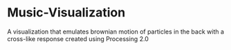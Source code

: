 # Music-Visualization
A visualization that emulates brownian motion of particles in the back with a cross-like response created using Processing 2.0

